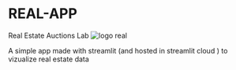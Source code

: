 # REAL-APP
Real Estate Auctions Lab
![logo real](https://github.com/Dakali/REAL-APP/blob/main/assets/logo.png)

A simple app made with streamlit (and hosted in streamlit cloud ) to vizualize real estate data
